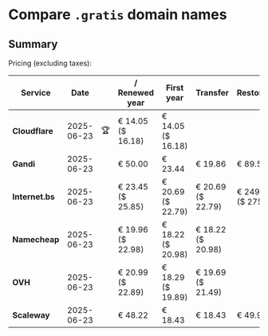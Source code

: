 # Compare `.gratis` domain names

## Summary

Pricing (excluding taxes):

| Service | Date |  | / Renewed year | First year | Transfer | Restoration |
|--|--|--|--|--|--|--|
| **Cloudflare** | 2025-06-23 | 🏆 | € 14.05<br>($ 16.18) | € 14.05<br>($ 16.18) |  |  |
| **Gandi** | 2025-06-23 |  | € 50.00 | € 23.44 | € 19.86 | € 89.56 |
| **Internet.bs** | 2025-06-23 |  | € 23.45<br>($ 25.85) | € 20.69<br>($ 22.79) | € 20.69<br>($ 22.79) | € 249.65<br>($ 275.05) |
| **Namecheap** | 2025-06-23 |  | € 19.96<br>($ 22.98) | € 18.22<br>($ 20.98) | € 18.22<br>($ 20.98) |  |
| **OVH** | 2025-06-23 |  | € 20.99<br>($ 22.89) | € 18.29<br>($ 19.89) | € 19.69<br>($ 21.49) |  |
| **Scaleway** | 2025-06-23 |  | € 48.22 | € 18.43 | € 18.43 | € 49.99 |
